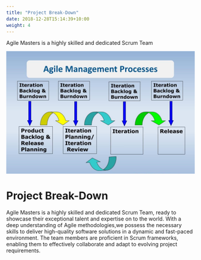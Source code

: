 ```yaml
---
title: "Project Break-Down"
date: 2018-12-28T15:14:39+10:00
weight: 4
---
```


Agile Masters is a highly skilled and dedicated Scrum Team

![Accounting Services](/images/s4.jpg)

# Project Break-Down

Agile Masters is a highly skilled and dedicated Scrum Team, ready to showcase their exceptional talent and expertise on to the world. With a deep understanding of Agile methodologies,we possess the necessary skills to deliver high-quality software solutions in a dynamic and fast-paced environment. The team members are proficient in Scrum frameworks, enabling them to effectively collaborate and adapt to evolving project requirements.

